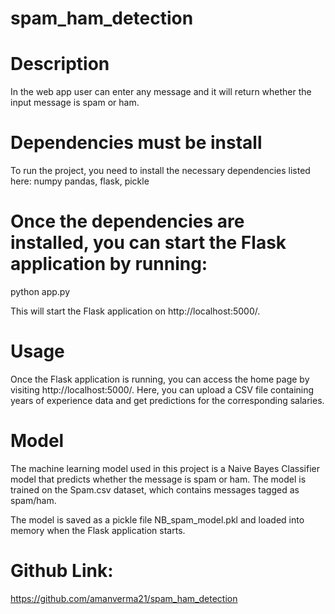 # spam_ham_detection

# Description
In the web app user can enter any message and it will return whether the input message is spam or ham.

# Dependencies must be install
To run the project, you need to install the necessary dependencies listed here:
numpy 
pandas,
flask, 
pickle

# Once the dependencies are installed, you can start the Flask application by running:
python app.py

This will start the Flask application on http://localhost:5000/.


# Usage
Once the Flask application is running, you can access the home page by visiting http://localhost:5000/. Here, you can upload a CSV file containing years of experience data and get predictions for the corresponding salaries.

# Model
The machine learning model used in this project is a Naive Bayes Classifier model that predicts whether the message is spam or ham. The model is trained on the Spam.csv dataset, which contains messages tagged as spam/ham.

The model is saved as a pickle file NB_spam_model.pkl and loaded into memory when the Flask application starts.

# Github Link:
https://github.com/amanverma21/spam_ham_detection
